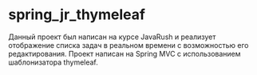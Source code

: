 # spring_jr_thymeleaf
Данный проект был написан на курсе JavaRush и реализует отображение списка задач в реальном времени с возможностью его редактирования.
Проект написан на Spring MVC с использованием шаблонизатора thymeleaf.
